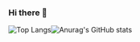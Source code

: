 ### Hi there 👋

![Top Langs](https://github-readme-stats.vercel.app/api/top-langs/?username=CatRaiden&layout=compact&theme=radical)![Anurag's GitHub stats](https://github-readme-stats.vercel.app/api?username=CatRaiden&show_icons=true&theme=radical)

<!--
**CatRaiden/CatRaiden** is a ✨ _special_ ✨ repository because its `README.md` (this file) appears on your GitHub profile.

Here are some ideas to get you started:

- 🔭 I’m currently working on ...
- 🌱 I’m currently learning ...
- 👯 I’m looking to collaborate on ...
- 🤔 I’m looking for help with ...
- 💬 Ask me about ...
- 📫 How to reach me: ...
- 😄 Pronouns: ...
- ⚡ Fun fact: ...
-->
